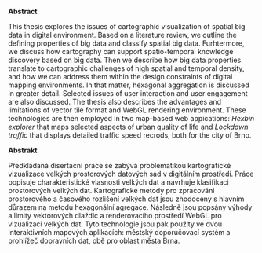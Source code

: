 **Abstract**

This thesis explores the issues of cartographic visualization of spatial big data in digital environment. Based on a literature review, we outline the defining properties of big data and classify spatial big data. Furhtermore, we discuss how cartography can support spatio-temporal knowledge discovery based on big data. Then we describe how big data properties translate to cartographic challenges of high spatial and temporal density, and how we can address them within the design constraints of digital mapping environments. In that matter, hexagonal aggregation is discussed in greater detail. Selected issues of user interaction and user engagement are also discussed. The thesis also describes the advantages and limitations of vector tile format and WebGL rendering environment. These technologies are then employed in two map-based web appications: *Hexbin explorer* that maps selected aspects of urban quality of life and *Lockdown traffic* that displays detailed traffic speed recrods, both for the city of Brno.


**Abstrakt**

Předkládaná disertační práce se zabývá problematikou kartografické vizualizace velkých prostorových datových sad v digitálním prostředí. Práce popisuje charakteristické vlasnosti velkých dat a navrhuje klasifikaci prostorových velkých dat. Kartografické metody pro zpracováni prostorového a časového rozlišení velkých dat jsou zhodoceny s hlavním důrazem na metodu hexagonální agregace. Následně jsou popsány výhody a limity vektorových dlaždic a renderovacího prostředí WebGL pro vizualizaci velkých dat. Tyto technologie jsou pak použity ve dvou interaktivních mapových aplikacích: městský doporučovací systém a prohlížeč dopravních dat, obě pro oblast města Brna.

